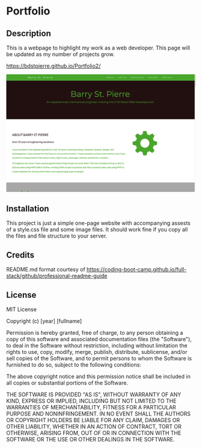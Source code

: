 # Portfolio
## Description
This is a webpage to highlight my work as a web developer.  This page will be updated as my number of projects grow.

https://bdstpierre.github.io/Portfolio2/

![Image of Portfolio webpage](./assets/images/portfolio2-screenshot.png)

## Installation
This project is just a simple one-page website with accompanying assests of a style.css file and some image files.  It should work fine if you copy all the files and file structure to your server.


## Credits
README.md format courtesy of https://coding-boot-camp.github.io/full-stack/github/professional-readme-guide

## License
MIT License

Copyright (c) [year] [fullname]

Permission is hereby granted, free of charge, to any person obtaining a copy
of this software and associated documentation files (the "Software"), to deal
in the Software without restriction, including without limitation the rights
to use, copy, modify, merge, publish, distribute, sublicense, and/or sell
copies of the Software, and to permit persons to whom the Software is
furnished to do so, subject to the following conditions:

The above copyright notice and this permission notice shall be included in all
copies or substantial portions of the Software.

THE SOFTWARE IS PROVIDED "AS IS", WITHOUT WARRANTY OF ANY KIND, EXPRESS OR
IMPLIED, INCLUDING BUT NOT LIMITED TO THE WARRANTIES OF MERCHANTABILITY,
FITNESS FOR A PARTICULAR PURPOSE AND NONINFRINGEMENT. IN NO EVENT SHALL THE
AUTHORS OR COPYRIGHT HOLDERS BE LIABLE FOR ANY CLAIM, DAMAGES OR OTHER
LIABILITY, WHETHER IN AN ACTION OF CONTRACT, TORT OR OTHERWISE, ARISING FROM,
OUT OF OR IN CONNECTION WITH THE SOFTWARE OR THE USE OR OTHER DEALINGS IN THE
SOFTWARE.
